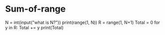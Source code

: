 # Sum-of-range
N = int(input("what is N?"))
print(range(1, N))
R = range(1, N+1)
Total = 0
for y in R:
    Total += y
print(Total)

